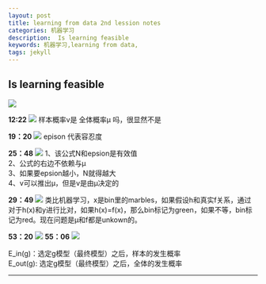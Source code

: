 ```yaml
---
layout: post
title: learning from data 2nd lession notes
categories: 机器学习
description:  Is learning feasible
keywords: 机器学习,learning from data,
tags: jekyll
---
```



## Is learning feasible
![](https://user-images.githubusercontent.com/21167490/38029690-2b05781c-32c9-11e8-874e-481049233158.png)

**12:22**
![](https://user-images.githubusercontent.com/21167490/38132843-58036712-343f-11e8-90e8-0e58ddcb2b84.png)
样本概率v是 全体概率μ 吗，很显然不是

**19：20**
![](https://user-images.githubusercontent.com/21167490/38133280-29826e4a-3441-11e8-9081-2a09c676f982.png)
epison 代表容忍度

**25：48**
![](https://user-images.githubusercontent.com/21167490/38133890-926da31e-3443-11e8-95dd-41d7573366ee.png)
1、该公式N和epsion是有效值  
2、公式的右边不依赖与μ  
3、如果要epsion越小，N就得越大  
4、v可以推出μ，但是v是由μ决定的  

**29：49**
![](https://user-images.githubusercontent.com/21167490/38134323-09469210-3445-11e8-8484-9ef709938f67.png)
类比机器学习，x是bin里的marbles，如果假设h和真实f关系，通过对于h(x)和y进行比对，如果h(x)=f(x)，那么bin标记为green，如果不等，bin标记为red。现在问题是μ和f都是unkown的。

**53：20**
![](https://user-images.githubusercontent.com/21167490/38136443-e4dff96e-3450-11e8-93bf-814fc479265e.png)
**55：06**
![](https://user-images.githubusercontent.com/21167490/38136508-78b5a030-3451-11e8-8c49-0eef4af83197.png)

E_in(g)：选定g模型（最终模型）之后，样本的发生概率  
E_out(g): 选定g模型（最终模型）之后，全体的发生概率  
** **
![]()
